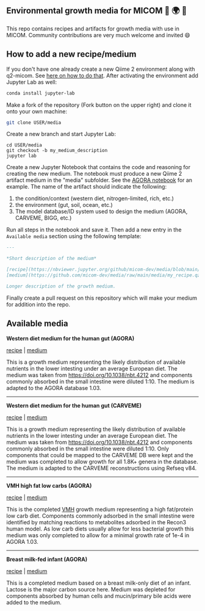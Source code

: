 ## Environmental growth media for MICOM :seedling: :earth_africa: :pizza:

This repo contains recipes and artifacts for growth media with use in MICOM. Community contributions are very much welcome and invited :smile:

## How to add a new recipe/medium

If you don't have one already create a new Qiime 2 environment along with q2-micom. See [here on how to do that](https://github.com/micom-dev/q2-micom/blob/master/docs/README.md#installation). After activating the environment add Jupyter Lab as well:

```bash
conda install jupyter-lab
```

Make a fork of the repository (Fork button on the upper right) and clone it onto your own machine:

```bash
git clone USER/media
```

Create a new branch and start Jupyter Lab:

```
cd USER/media
git checkout -b my_medium_description
jupyter lab
```

Create a new Jupyter Notebook that contains the code and reasoning for creating the new medium. The notebook must produce a new Qiime 2 artifact medium in the "media" subfolder. See the [AGORA notebook](recipe/agora.ipynb) for an example. The name of the artifact should indicate the following:

1. the condition/context (western diet, nitrogen-limited, rich, etc.)
1. the environment (gut, soil, ocean, etc.)
2. The model database/ID system used to design the medium (AGORA, CARVEME, BIGG, etc.)

Run all steps in the notebook and save it. Then add a new entry in the `Available media` section using the following template:

```markdown
---

*Short description of the medium*

[recipe](https://nbviewer.jupyter.org/github/micom-dev/media/blob/main/recipes/my_recipe.ipynb) |
[medium](https://github.com/micom-dev/media/raw/main/media/my_recipe.qza)

Longer description of the growth medium.
```

Finally create a pull request on this repository which will make your medium for addition into
the repo.

## Available media

**Western diet medium for the human gut (AGORA)**

[recipe](https://nbviewer.jupyter.org/github/micom-dev/media/blob/main/recipes/agora.ipynb) |
[medium](https://github.com/micom-dev/media/raw/main/media/western_diet_gut_agora.qza)

This is a growth medium representing the likely distribution of available nutrients in the lower intesting under
an average European diet. The medium was taken from https://doi.org/10.1038/nbt.4212 and components commonly
absorbed in the small intestine were diluted 1:10. The medium is adapted to the AGORA database 1.03.

---

**Western diet medium for the human gut (CARVEME)**

[recipe](https://nbviewer.jupyter.org/github/micom-dev/media/blob/main/recipes/carveme.ipynb) |
[medium](https://github.com/micom-dev/media/raw/main/media/western_diet_gut_carveme.qza)

This is a growth medium representing the likely distribution of available nutrients in the lower intesting under
an average European diet. The medium was taken from https://doi.org/10.1038/nbt.4212 and components commonly
absorbed in the small intestine were diluted 1:10. Only components that could be mapped to the CARVEME DB were kept
and the medium was completed to allow growth for all 1.8K+ genera in the database. The medium is adapted to the CARVEME
reconstructions using Refseq v84.

---

**VMH high fat low carbs (AGORA)**

[recipe](https://nbviewer.jupyter.org/github/micom-dev/media/blob/main/recipes/vmh_high_fat_low_carb_agora.ipynb) |
[medium](https://github.com/micom-dev/media/raw/main/media/vmh_high_fat_low_carb_agora.qza)

This is the completed [VMH](https://vmh.life) growth medium representing a high fat/protein low carb diet. Components
commonly adsorbed in the small intestine were identified by matching reactions to metabolites adsorbed in the 
Recon3 human model. As low carb diets usually allow for less bacterial growth this medium was only completed
to allow for a minimal growth rate of 1e-4 in AGORA 1.03.

---

**Breast milk-fed infant (AGORA)**

[recipe](https://nbviewer.jupyter.org/github/micom-dev/media/blob/main/recipes/breast_milk_agora.ipynb) |
[medium](https://github.com/micom-dev/media/raw/main/media/breast_milk_agora.qza)

This is a completed medium based on a breast milk-only diet of an infant. Lactose is the major carbon source here.
Medium was depleted for components absorbed by human cells and mucin/primary bile acids were added to the medium.